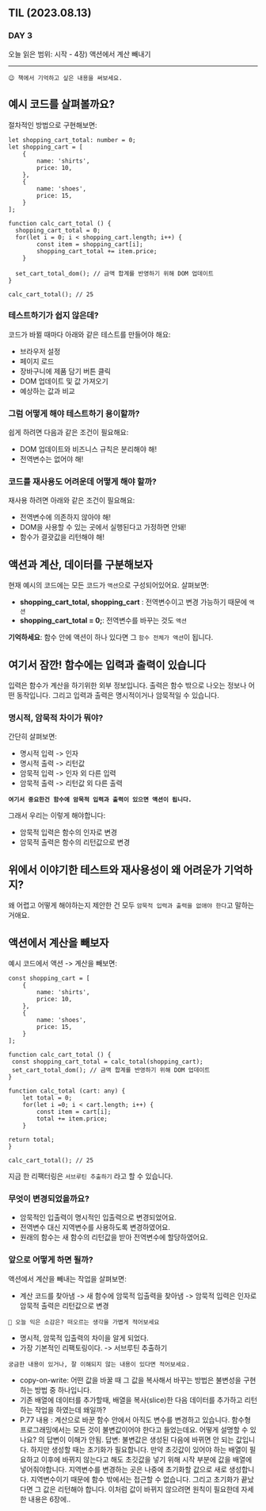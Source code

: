 ## TIL (2023.08.13)

### DAY 3

오늘 읽은 범위: 시작 - 4장) 액션에서 계산 빼내기

---

```
😉 책에서 기억하고 싶은 내용을 써보세요.
```

## 예시 코드를 살펴볼까요?

절차적인 방법으로 구현해보면:

```
let shopping_cart_total: number = 0;
let shopping_cart = [
    {
        name: 'shirts',
        price: 10,
    },
    {
        name: 'shoes',
        price: 15,
    }
];

function calc_cart_total () {
  shopping_cart_total = 0;
  for(let i = 0; i < shopping_cart.length; i++) {
        const item = shopping_cart[i];
        shopping_cart_total += item.price;
    }

  set_cart_total_dom(); // 금액 합계를 반영하기 위해 DOM 업데이트
}

calc_cart_total(); // 25

```

### 테스트하기가 쉽지 않은데?

코드가 바뀔 때마다 아래와 같은 테스트를 만들어야 해요:

- 브라우저 설정
- 페이지 로드
- 장바구니에 제품 담기 버튼 클릭
- DOM 업데이트 및 값 가져오기
- 예상하는 값과 비교

### 그럼 어떻게 해야 테스트하기 용이할까?

쉽게 하려면 다음과 같은 조건이 필요해요:

- DOM 업데이트와 비즈니스 규칙은 분리해야 해!
- 전역변수는 없어야 해!

### 코드를 재사용도 어려운데 어떻게 해야 할까?

재사용 하려면 아래와 같은 조건이 필요해요:

- 전역변수에 의존하지 않아야 해!
- DOM을 사용할 수 있는 곳에서 실행된다고 가정하면 안돼!
- 함수가 결괏값을 리턴해야 해!

## 액션과 계산, 데이터를 구분해보자

현재 예시의 코드에는 모든 코드가 `액션`으로 구성되어있어요.
살펴보면:

- **shopping_cart_total, shopping_cart** : 전역변수이고 변경 가능하기 때문에 `액션`
- **shopping_cart_total = 0;**: 전역변수를 바꾸는 것도 `액션`

**기억하세요**: 함수 안에 액션이 하나 있다면 그 `함수 전체가 액션`이 됩니다.

## 여기서 잠깐! 함수에는 입력과 출력이 있습니다

입력은 함수가 계산을 하기위한 외부 정보입니다. 출력은 함수 밖으로 나오는 정보나 어떤 동작입니다.
그리고 입력과 출력은 명시적이거나 암묵적일 수 있습니다.

### 명시적, 암묵적 차이가 뭐야?

간단히 살펴보면:

- 명시적 입력 -> 인자
- 명시적 출력 -> 리턴값
- 암묵적 입력 -> 인자 외 다른 입력
- 암묵적 출력 -> 리턴값 외 다른 출력

**`여기서 중요한건 함수에 암묵적 입력과 출력이 있으면 액션이 됩니다.`**

그래서 우리는 이렇게 해야합니다:

- 암묵적 입력은 함수의 인자로 변경
- 암묵적 출력은 함수의 리턴값으로 변경

## 위에서 이야기한 테스트와 재사용성이 왜 어려운가 기억하지?

왜 어렵고 어떻게 해야하는지 제안한 건 모두 `암묵적 입력과 출력을 없애야 한다`고 말하는 거애요.

## 액션에서 계산을 빼보자

예시 코드에서 액션 -> 계산을 빼보면:

```
const shopping_cart = [
    {
        name: 'shirts',
        price: 10,
    },
    {
        name: 'shoes',
        price: 15,
    }
];

function calc_cart_total () {
 const shopping_cart_total = calc_total(shopping_cart);
 set_cart_total_dom(); // 금액 합계를 반영하기 위해 DOM 업데이트
}

function calc_total (cart: any) {
    let total = 0;
    for(let i =0; i < cart.length; i++) {
        const item = cart[i];
        total += item.price;
    }

return total;
}

calc_cart_total(); // 25

```

지금 한 리팩터링은 `서브루틴 추출하기` 라고 할 수 있습니다.

### 무엇이 변경되었을까요?

- 암묵적인 입출력이 명시적인 입출력으로 변경되었어요.
- 전역변수 대신 지역변수를 사용하도록 변경하였어요.
- 원래의 함수는 새 함수의 리턴값을 받아 전역변수에 할당하였어요.

### 앞으로 어떻게 하면 될까?

액션에서 계산을 빼내는 작업을 살펴보면:

- 계산 코드를 찾아냄 -> 새 함수에 암묵적 입출력을 찾아냄 -> 암묵적 입력은 인자로 암묵적 출력은 리턴값으로 변경

```
🤔 오늘 익은 소감은? 떠오르는 생각을 가볍게 적어보세요
```

- 명시적, 암묵적 입출력의 차이을 알게 되었다.
- 가장 기본적인 리팩토링이다. -> 서브루틴 추출하기

```
궁금한 내용이 있거나, 잘 이해되지 않는 내용이 있다면 적어보세요.
```

- copy-on-write: 어떤 값을 바꿀 때 그 값을 복사해서 바꾸는 방법은 불변성을 구현하는 방법 중 하나입니다.
- 기존 배열에 데이터를 추가할때, 배열을 복사(slice)한 다음 데이터를 추가하고 리턴하는 작업을 하였는데 왜일까?
- P.77 내용 : 계산으로 바꾼 함수 안에서 아직도 변수를 변경하고 있습니다. 함수형 프로그래밍에서는 모든 것이 불변값이어야 한다고 들었는데요.
  어떻게 설명할 수 있나요? 의 답변이 이해가 안됨.
  답변: 불변값은 생성된 다음에 바뀌면 안 되는 값입니다. 하지만 생성할 때는 초기화가 필요합니다. 만약 초깃값이 있어야 하는 배열이 필요하고
  이후에 바뀌지 않는다고 해도 초깃값을 넣기 위해 시작 부분에 값을 배열에 넣어줘야합니다.
  지역변수를 변경하는 곳은 나중에 초기화할 값으로 새로 생성합니다. 지역변수이기 때문에 함수 밖에서는 접근할 수 없습니다.
  그리고 초기화가 끝났다면 그 값은 리턴해야 합니다. 이처럼 값이 바뀌지 않으려면 원칙이 필요한데 자세한 내용은 6장에..
